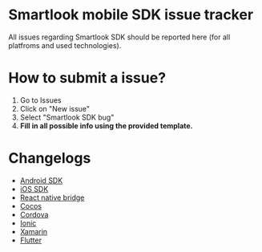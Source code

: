 # Smartlook mobile SDK issue tracker
All issues regarding Smartlook SDK should be reported here (for all platfroms and used technologies).

# How to submit a issue?
1. Go to Issues
2. Click on "New issue"
3. Select "Smartlook SDK bug"
4. **Fill in all possible info using the provided template.**

# Changelogs
- [Android SDK](https://smartlook.github.io/docs/sdk/sdk-release-changelogs?platform=android)
- [iOS SDK](https://smartlook.github.io/docs/sdk/sdk-release-changelogs?platform=ios)
- [React native bridge](https://smartlook.github.io/docs/sdk/sdk-release-changelogs?platform=react)
- [Cocos](https://smartlook.github.io/docs/sdk/sdk-release-changelogs?platform=cocos)
- [Cordova](https://smartlook.github.io/docs/sdk/sdk-release-changelogs?platform=cordova)
- [Ionic](https://smartlook.github.io/docs/sdk/sdk-release-changelogs?platform=ionic)
- [Xamarin](https://smartlook.github.io/docs/sdk/sdk-release-changelogs?platform=xamarin)
- [Flutter](https://smartlook.github.io/docs/sdk/sdk-release-changelogs?platform=flutter)
